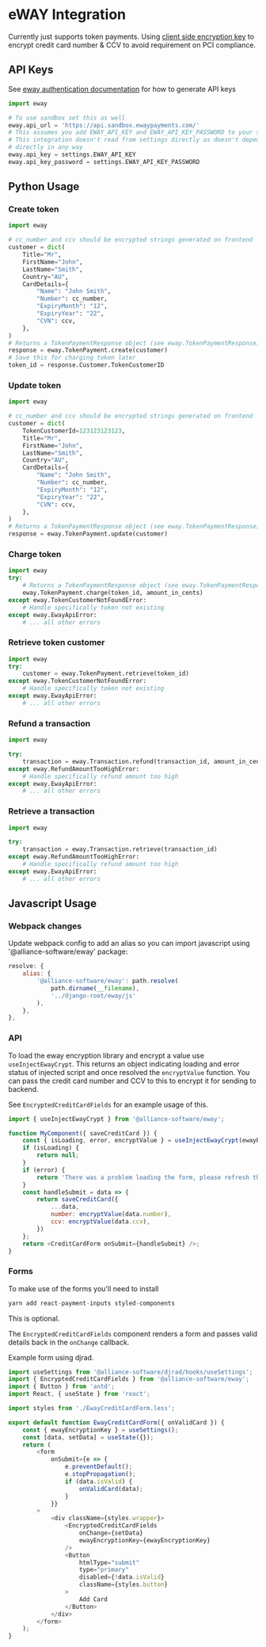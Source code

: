 # eWAY Integration

Currently just supports token payments. Using [client side encryption key](https://eway.io/api-v3/#client-side-encryption) to encrypt
credit card number & CCV to avoid requirement on PCI compliance.

## API Keys

See [eway authentication documentation](https://eway.io/api-v3/#authentication) for how to generate API keys

```python
import eway

# To use sandbox set this as well
eway.api_url = 'https://api.sandbox.ewaypayments.com/'
# This assumes you add EWAY_API_KEY and EWAY_API_KEY_PASSWORD to your settings as well
# This integration doesn't read from settings directly as doesn't depend on django
# directly in any way
eway.api_key = settings.EWAY_API_KEY
eway.api_key_password = settings.EWAY_API_KEY_PASSWORD
```

## Python Usage

### Create token

```python
import eway

# cc_number and ccv should be encrypted strings generated on frontend
customer = dict(
    Title="Mr",
    FirstName="John",
    LastName="Smith",
    Country="AU",
    CardDetails={
        "Name": "John Smith",
        "Number": cc_number,
        "ExpiryMonth": "12",
        "ExpiryYear": "22",
        "CVN": ccv,
    },
)
# Returns a TokenPaymentResponse object (see eway.TokenPaymentResponse)
response = eway.TokenPayment.create(customer)
# Save this for charging token later
token_id = response.Customer.TokenCustomerID
```

### Update token

```python
import eway

# cc_number and ccv should be encrypted strings generated on frontend
customer = dict(
    TokenCustomerId=123123123123,
    Title="Mr",
    FirstName="John",
    LastName="Smith",
    Country="AU",
    CardDetails={
        "Name": "John Smith",
        "Number": cc_number,
        "ExpiryMonth": "12",
        "ExpiryYear": "22",
        "CVN": ccv,
    },
)
# Returns a TokenPaymentResponse object (see eway.TokenPaymentResponse)
response = eway.TokenPayment.update(customer)
```

### Charge token

```python
import eway
try:
    # Returns a TokenPaymentResponse object (see eway.TokenPaymentResponse)
    eway.TokenPayment.charge(token_id, amount_in_cents)
except eway.TokenCustomerNotFoundError:
    # Handle specifically token not existing
except eway.EwayApiError:
    # ... all other errors
```


### Retrieve token customer

```python
import eway
try:
    customer = eway.TokenPayment.retrieve(token_id)
except eway.TokenCustomerNotFoundError:
    # Handle specifically token not existing
except eway.EwayApiError:
    # ... all other errors
```

### Refund a transaction

```python
import eway

try:
    transaction = eway.Transaction.refund(transaction_id, amount_in_cents)
except eway.RefundAmountTooHighError:
    # Handle specifically refund amount too high
except eway.EwayApiError:
    # ... all other errors
```

### Retrieve a transaction

```python
import eway

try:
    transaction = eway.Transaction.retrieve(transaction_id)
except eway.RefundAmountTooHighError:
    # Handle specifically refund amount too high
except eway.EwayApiError:
    # ... all other errors
```


## Javascript Usage

### Webpack changes

Update webpack config to add an alias so you can import javascript using '@alliance-software/eway' package:

```js
resolve: {
    alias: {
        '@alliance-software/eway': path.resolve(
            path.dirname(__filename),
            '../django-root/eway/js'
        ),
    },
},
```

### API

To load the eway encryption library and encrypt a value use `useInjectEwayCrypt`. This returns
an object indicating loading and error status of injected script and once resolved the `encryptValue`
function. You can pass the credit card number and CCV to this to encrypt it for sending to backend.

See `EncryptedCreditCardFields` for an example usage of this.

```js
import { useInjectEwayCrypt } from '@alliance-software/eway';

function MyComponent({ saveCreditCard }) {
    const { isLoading, error, encryptValue } = useInjectEwayCrypt(ewayEncryptionKey);
    if (isLoading) {
        return null;
    }
    if (error) {
        return 'There was a problem loading the form, please refresh the page';
    }
    const handleSubmit = data => {
        return saveCreditCard({
            ...data,
            number: encryptValue(data.number),
            ccv: encryptValue(data.ccv),
        }) 
    }; 
    return <CreditCardForm onSubmit={handleSubmit} />;
}
```

### Forms

To make use of the forms you'll need to install

```js
yarn add react-payment-inputs styled-components
```

This is optional.

The `EncryptedCreditCardFields` component renders a form and passes valid details
back in the `onChange` callback. 

Example form using djrad.

```js
import useSettings from '@alliance-software/djrad/hooks/useSettings';
import { EncryptedCreditCardFields } from '@alliance-software/eway';
import { Button } from 'antd';
import React, { useState } from 'react';

import styles from './EwayCreditCardForm.less';

export default function EwayCreditCardForm({ onValidCard }) {
    const { ewayEncryptionKey } = useSettings();
    const [data, setData] = useState({});
    return (
        <form
            onSubmit={e => {
                e.preventDefault();
                e.stopPropagation();
                if (data.isValid) {
                    onValidCard(data);
                }
            }}
        >
            <div className={styles.wrapper}>
                <EncryptedCreditCardFields
                    onChange={setData}
                    ewayEncryptionKey={ewayEncryptionKey}
                />
                <Button
                    htmlType="submit"
                    type="primary"
                    disabled={!data.isValid}
                    className={styles.button}
                >
                    Add Card
                </Button>
            </div>
        </form>
    );
}
```


